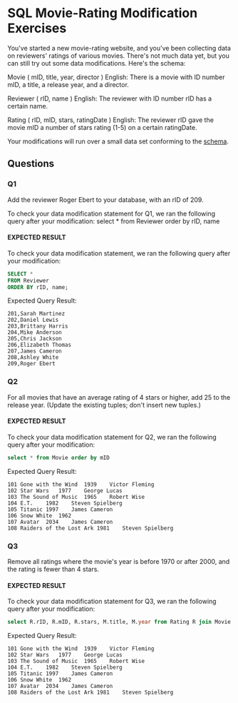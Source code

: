 # SQL Movie-Rating Modification Exercises

You've started a new movie-rating website, and you've been collecting data on reviewers' ratings of various movies. There's not much data yet, but you can still try out some data modifications. Here's the schema:

Movie ( mID, title, year, director )
English: There is a movie with ID number mID, a title, a release year, and a director.

Reviewer ( rID, name )
English: The reviewer with ID number rID has a certain name.

Rating ( rID, mID, stars, ratingDate )
English: The reviewer rID gave the movie mID a number of stars rating (1-5) on a certain ratingDate.

Your modifications will run over a small data set conforming to the [schema](rating.sql).

## Questions

### Q1

Add the reviewer Roger Ebert to your database, with an rID of 209.

To check your data modification statement for Q1, we ran the following query after your modification: select * from Reviewer order by rID, name

#### EXPECTED RESULT

To check your data modification statement, we ran the following query after your modification:

``` SQL
SELECT *
FROM Reviewer
ORDER BY rID, name;
```

Expected Query Result:

``` csv
201,Sarah Martinez
202,Daniel Lewis
203,Brittany Harris
204,Mike Anderson
205,Chris Jackson
206,Elizabeth Thomas
207,James Cameron
208,Ashley White
209,Roger Ebert
```

### Q2

For all movies that have an average rating of 4 stars or higher, add 25 to the release year. (Update the existing tuples; don't insert new tuples.)

#### EXPECTED RESULT

To check your data modification statement for Q2, we ran the following query after your modification: 

``` sql
select * from Movie order by mID
```

Expected Query Result:

```
101	Gone with the Wind	1939	Victor Fleming
102	Star Wars	1977	George Lucas
103	The Sound of Music	1965	Robert Wise
104	E.T.	1982	Steven Spielberg
105	Titanic	1997	James Cameron
106	Snow White	1962	
107	Avatar	2034	James Cameron
108	Raiders of the Lost Ark	1981	Steven Spielberg
```

### Q3

Remove all ratings where the movie's year is before 1970 or after 2000, and the rating is fewer than 4 stars.

#### EXPECTED RESULT

To check your data modification statement for Q3, we ran the following query after your modification: 

``` sql
select R.rID, R.mID, R.stars, M.title, M.year from Rating R join Movie M on (R.mID = M.mID) order by R.rID, R.mID
```

Expected Query Result:

```
101	Gone with the Wind	1939	Victor Fleming
102	Star Wars	1977	George Lucas
103	The Sound of Music	1965	Robert Wise
104	E.T.	1982	Steven Spielberg
105	Titanic	1997	James Cameron
106	Snow White	1962	
107	Avatar	2034	James Cameron
108	Raiders of the Lost Ark	1981	Steven Spielberg
```